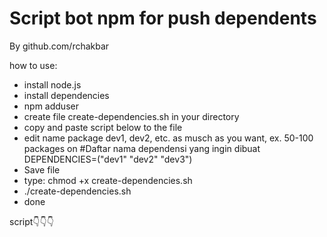 # Script bot npm for push dependents
By github.com/rchakbar


how to use:
- install node.js
- install dependencies
- npm adduser
- create file create-dependencies.sh in your directory
- copy and paste script below to the file
- edit name package dev1, dev2, etc. as musch as you want, ex. 50-100 packages on
#Daftar nama dependensi yang ingin dibuat
DEPENDENCIES=("dev1" "dev2" "dev3")
- Save file
- type: chmod +x create-dependencies.sh
- ./create-dependencies.sh
- done

script👇👇👇

